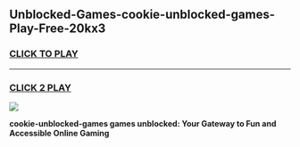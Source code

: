 
## Unblocked-Games-cookie-unblocked-games-Play-Free-20kx3
<h3>
<a href="https://premium76.site?title=cookie-unblocked-games&ref=23A">CLICK TO PLAY</a></h3>
<hr>

<h3>
<a href="https://premium76.site?title=cookie-unblocked-games&ref=23A">CLICK 2 PLAY</a>
  
</h3>

<a href="https://premium76.site?title=cookie-unblocked-games&ref=23A"><img src="https://clearcache.store/games.png"></a>


**cookie-unblocked-games games unblocked: Your Gateway to Fun and Accessible Online Gaming**
